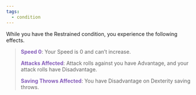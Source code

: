 ```yaml
---
tags:
  - condition
---
```

While you have the Restrained condition, you experience the following effects.

> **<span style="color:rgb(134, 93, 187)">Speed 0</span>**: Your Speed is 0 and can’t increase.
> 
> <span style="color:rgb(134, 93, 187)">**Attacks Affected</span>**: Attack rolls against you have Advantage, and your attack rolls have Disadvantage.
> 
> **<span style="color:rgb(134, 93, 187)">Saving Throws Affected</span>**: You have Disadvantage on Dexterity saving throws.